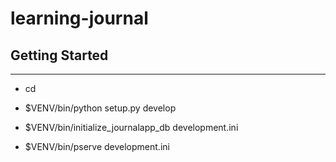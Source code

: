 # learning-journal

## Getting Started
---------------

- cd <directory containing this file>

- $VENV/bin/python setup.py develop

- $VENV/bin/initialize_journalapp_db development.ini

- $VENV/bin/pserve development.ini
